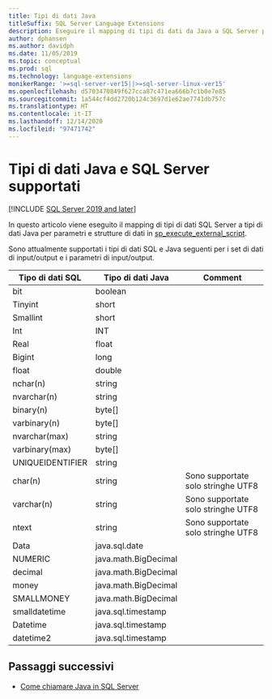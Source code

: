 ```yaml
---
title: Tipi di dati Java
titleSuffix: SQL Server Language Extensions
description: Eseguire il mapping di tipi di dati da Java a SQL Server per strutture di dati di input e output e per parametri di input in sp_execute_external_script.
author: dphansen
ms.author: davidph
ms.date: 11/05/2019
ms.topic: conceptual
ms.prod: sql
ms.technology: language-extensions
monikerRange: '>=sql-server-ver15||>=sql-server-linux-ver15'
ms.openlocfilehash: d5703470849f627cca87c471ea666b7c1b0e7e85
ms.sourcegitcommit: 1a544cf4dd2720b124c3697d1e62ae7741db757c
ms.translationtype: HT
ms.contentlocale: it-IT
ms.lasthandoff: 12/14/2020
ms.locfileid: "97471742"
---
```

# <a name="java-and-sql-server-supported-data-types"></a>Tipi di dati Java e SQL Server supportati
[!INCLUDE [SQL Server 2019 and later](../../includes/applies-to-version/sqlserver2019.md)]

In questo articolo viene eseguito il mapping di tipi di dati SQL Server a tipi di dati Java per parametri e strutture di dati in [sp_execute_external_script](../../relational-databases/system-stored-procedures/sp-execute-external-script-transact-sql.md).

Sono attualmente supportati i tipi di dati SQL e Java seguenti per i set di dati di input/output e i parametri di input/output.

| Tipo di dati SQL        | Tipo di dati Java | Comment |
| ------------- |-------------|-|
| bit      | boolean | |
| Tinyint      | short      | |
| Smallint | short      | |
| Int | INT      | |
| Real | float      | |
| Bigint | long      | |
| float | double      | |
| nchar(n) | string      | |
| nvarchar(n) | string      | |
| binary(n) | byte[]      | |
| varbinary(n) | byte[]      | |
| nvarchar(max) | string      | |
| varbinary(max) | byte[]      | |
| UNIQUEIDENTIFIER | string | |
| char(n) | string | Sono supportate solo stringhe UTF8 |
| varchar(n) | string | Sono supportate solo stringhe UTF8 |
| ntext | string | Sono supportate solo stringhe UTF8 |
| Data | java.sql.date  | |
| NUMERIC | java.math.BigDecimal  | |
| decimal | java.math.BigDecimal  | |
| money | java.math.BigDecimal  | |
| SMALLMONEY | java.math.BigDecimal  | |
| smalldatetime | java.sql.timestamp  | |
| Datetime | java.sql.timestamp  | |
| datetime2 | java.sql.timestamp  | |


## <a name="next-steps"></a>Passaggi successivi

+ [Come chiamare Java in SQL Server](../how-to/call-java-from-sql.md)